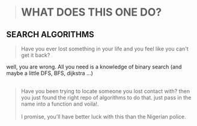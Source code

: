 > <h1> WHAT DOES THIS ONE DO? </h1>

<h2> SEARCH ALGORITHMS </h2>

> Have you ever lost something in your life and you feel like you can't get it back?

well, you are wrong. All you need is a knowledge of binary search (and maybe a little DFS, BFS, dijkstra ...)
<br></br>
> Have you been trying to locate someone you lost contact with?
then you just found the right repo of algorithms to do that. 
just pass in the name into a function and voila!. <br> </br>
I promise, you'll have better luck with this than the Nigerian police.
